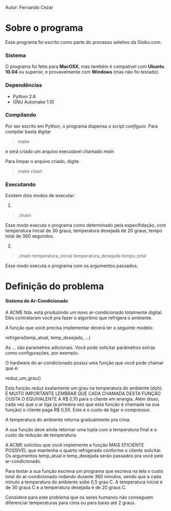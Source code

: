 Autor: Fernando Cezar

# Sobre o programa #
Esse programa foi escrito como parte do processo seletivo da Globo.com.

### Sistema ###
O programa foi feito para **MacOSX**, mas também é compatível com **Ubuntu 10.04** ou superior, e provavelmente com **Windows** (mas não foi testado).

### Dependências ###
* Python 2.6
* GNU Automake 1.10

### Compilando ###
Por ser escrito em Python, o programa dispensa o script _configure_.
Para compilar basta digitar

>make

e será criado um arquivo executável chamado _main_

Para limpar o arquivo criado, digite
> make clean

### Executando ###
Existem dois modos de executar:

1.
> ./main

Esse modo executa o programa como determinado pela especifidação, com temperatura inicial de 30 graus, temperatura desejada de 20 graus, tempo total de 360 segundos.

2.
> ./main temperatura\_inicial temperatura\_desejada tempo\_total

Esse modo executa o programa com os argumentos passados.

# Definição do problema #

#### Sistema de Ar-Condicionado ####

A ACME ltda. está produzindo um novo ar-condicionado totalmente
digital. Eles contrataram você pra fazer o algoritmo que refrigera o
ambiente.

A função que você precisa implementar deverá ter o seguinte modelo:

refrigera(temp\_atual, temp\_desejada, ...)

As ... são parametros adicionais. Você pode solicitar parâmetros
extras como configurações, por exemplo.

O hardware do ar-condicionado possui uma função que você pode chamar que é:

reduz\_um\_grau()

Esta função reduz exatamente um grau na temperatura do ambiente (doh).
É MUITO IMPORTANTE LEMBRAR QUE CADA CHAMADA DESTA FUNÇÃO CUSTA O
EQUIVALENTE A R$ 0,10 para o cliente em energia. Além disso, cada vez
que o ar liga (a primeira vez que esta função é chamada na sua função)
o cliente paga R$ 0,50. Este é o custo de ligar o compressor.

A temperatura do ambiente retorna gradualmente pra cima.

A sua função deve ainda retornar uma tupla com a temperatura final e o
custo da redução de temperatura.

A ACME solicitou que você implemente a função MAIS EFICIENTE POSSÍVEL
que mantenha o quarto refrigerado conforme o cliente solicitar. Os
argumentos temp_atual e temp_desejada serão passados pra você pelo
ar-condicionado.

Para testar a sua função escreva um programa que escreva na tela o
custo total do ar-condicionado rodando durante 360 minutos, sendo que
a cada minuto a temperatura do ambiente sobe 0,5 grau C. A temperatura
inicial é de 30 graus C e a temperatura desejada é de 20 graus C.

Considere para este problema que os seres humanos não conseguem diferenciar temperaturas para cima ou para baixo até 2 graus.
